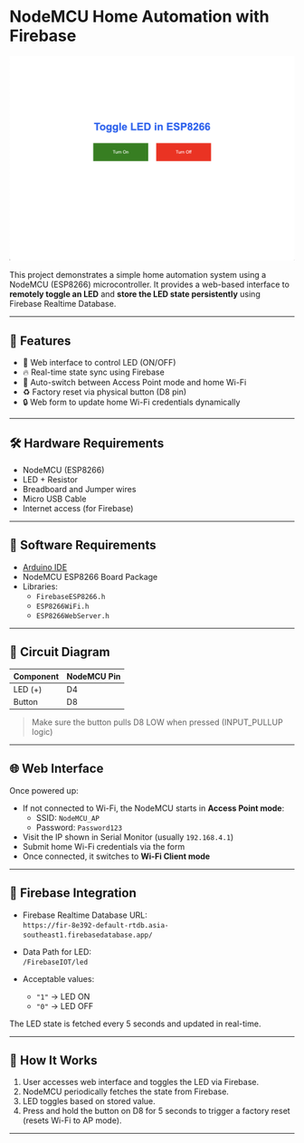 # NodeMCU Home Automation with Firebase

![Home Automation Banner](header.png)

This project demonstrates a simple home automation system using a NodeMCU (ESP8266) microcontroller. It provides a web-based interface to **remotely toggle an LED** and **store the LED state persistently** using Firebase Realtime Database.

---

## 📌 Features

- 🔘 Web interface to control LED (ON/OFF)
- 🔥 Real-time state sync using Firebase
- 📶 Auto-switch between Access Point mode and home Wi-Fi
- ♻️ Factory reset via physical button (D8 pin)
- 🔒 Web form to update home Wi-Fi credentials dynamically

---

## 🛠️ Hardware Requirements

- NodeMCU (ESP8266)
- LED + Resistor
- Breadboard and Jumper wires
- Micro USB Cable
- Internet access (for Firebase)

---

## 🧰 Software Requirements

- [Arduino IDE](https://www.arduino.cc/en/software)
- NodeMCU ESP8266 Board Package
- Libraries:
  - `FirebaseESP8266.h`
  - `ESP8266WiFi.h`
  - `ESP8266WebServer.h`

---

## 🔧 Circuit Diagram

| Component | NodeMCU Pin |
|----------|--------------|
| LED (+)  | D4           |
| Button   | D8           |

> Make sure the button pulls D8 LOW when pressed (INPUT_PULLUP logic)

---

## 🌐 Web Interface

Once powered up:

- If not connected to Wi-Fi, the NodeMCU starts in **Access Point mode**:
  - SSID: `NodeMCU_AP`
  - Password: `Password123`
- Visit the IP shown in Serial Monitor (usually `192.168.4.1`)
- Submit home Wi-Fi credentials via the form
- Once connected, it switches to **Wi-Fi Client mode**

---

## 🔄 Firebase Integration

- Firebase Realtime Database URL:  
  `https://fir-8e392-default-rtdb.asia-southeast1.firebasedatabase.app/`

- Data Path for LED:  
  `/FirebaseIOT/led`

- Acceptable values:
  - `"1"` → LED ON
  - `"0"` → LED OFF

The LED state is fetched every 5 seconds and updated in real-time.

---

## 🧪 How It Works

1. User accesses web interface and toggles the LED via Firebase.
2. NodeMCU periodically fetches the state from Firebase.
3. LED toggles based on stored value.
4. Press and hold the button on D8 for 5 seconds to trigger a factory reset (resets Wi-Fi to AP mode).

---
